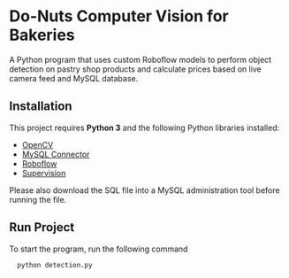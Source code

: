 # Do-Nuts Computer Vision for Bakeries
A Python program that uses custom Roboflow models to perform object detection on pastry shop products and calculate prices based on live camera feed and MySQL database.

## Installation

This project requires **Python 3** and the following Python libraries installed:
* [OpenCV](https://opencv.org/)
* [MySQL Connector](https://dev.mysql.com/doc/connector-python/en/)
* [Roboflow](https://roboflow.com/)
* [Supervision](https://supervision.roboflow.com/latest/)

Please also download the SQL file into a MySQL administration tool before running the file.

## Run Project

To start the program, run the following command

```bash
  python detection.py
```
